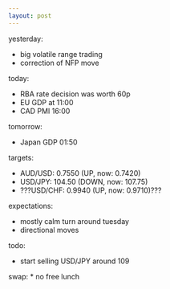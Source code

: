 ```yaml
---
layout: post
---
```


yesterday:

* big volatile range trading
* correction of NFP move


today:

* RBA rate decision was worth 60p
* EU GDP at 11:00
* CAD PMI 16:00


tomorrow:

* Japan GDP 01:50


targets:

* AUD/USD: 0.7550 (UP, now: 0.7420)
* USD/JPY: 104.50 (DOWN, now: 107.75)
* ???USD/CHF: 0.9940 (UP, now: 0.9710)???


expectations:

* mostly calm turn around tuesday
* directional moves


todo:

* start selling USD/JPY around 109


swap:
	* no free lunch
